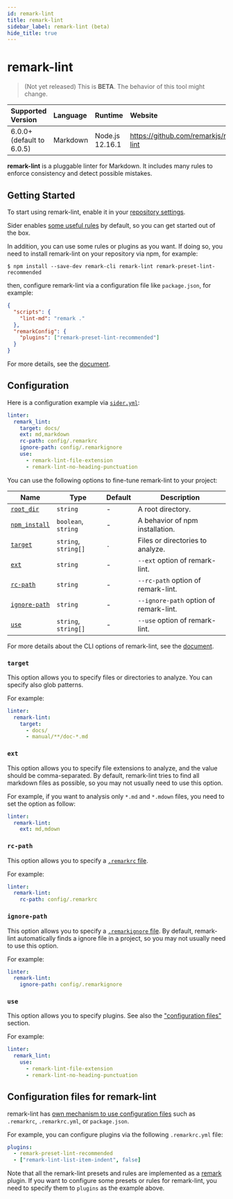 ```yaml
---
id: remark-lint
title: remark-lint
sidebar_label: remark-lint (beta)
hide_title: true
---
```


# remark-lint

> (Not yet released) This is **BETA**. The behavior of this tool might change.

| Supported Version         | Language | Runtime         | Website                                 |
| :------------------------ | :------- | :-------------- | :-------------------------------------- |
| 6.0.0+ (default to 6.0.5) | Markdown | Node.js 12.16.1 | https://github.com/remarkjs/remark-lint |

**remark-lint** is a pluggable linter for Markdown. It includes many rules to enforce consistency and detect possible mistakes.

## Getting Started

To start using remark-lint, enable it in your [repository settings](../../getting-started/repository-settings.md).

Sider enables [some useful rules](https://github.com/sider/remark-preset-lint-sider) by default, so you can get started out of the box.

In addition, you can use some rules or plugins as you want. If doing so, you need to install remark-lint on your repository via npm, for example:

```shell-session
$ npm install --save-dev remark-cli remark-lint remark-preset-lint-recommended
```

then, configure remark-lint via a configuration file like `package.json`, for example:

```json
{
  "scripts": {
    "lint-md": "remark ."
  },
  "remarkConfig": {
    "plugins": ["remark-preset-lint-recommended"]
  }
}
```

For more details, see the [document](https://github.com/remarkjs/remark-lint#readme).

## Configuration

Here is a configuration example via [`sider.yml`](../../getting-started/custom-configuration.md):

```yaml
linter:
  remark_lint:
    target: docs/
    ext: md,markdown
    rc-path: config/.remarkrc
    ignore-path: config/.remarkignore
    use:
      - remark-lint-file-extension
      - remark-lint-no-heading-punctuation
```

You can use the following options to fine-tune remark-lint to your project:

| Name                                                                              | Type                 | Default | Description                            |
| --------------------------------------------------------------------------------- | -------------------- | ------- | -------------------------------------- |
| [`root_dir`](../../getting-started/custom-configuration.md#root_dir-option)       | `string`             | -       | A root directory.                      |
| [`npm_install`](../../getting-started/custom-configuration.md#npm_install-option) | `boolean`, `string`  | -       | A behavior of npm installation.        |
| [`target`](#target)                                                               | `string`, `string[]` | `.`     | Files or directories to analyze.       |
| [`ext`](#ext)                                                                     | `string`             | -       | `--ext` option of remark-lint.         |
| [`rc-path`](#rc-path)                                                             | `string`             | -       | `--rc-path` option of remark-lint.     |
| [`ignore-path`](#ignore-path)                                                     | `string`             | -       | `--ignore-path` option of remark-lint. |
| [`use`](#use)                                                                     | `string`, `string[]` | -       | `--use` option of remark-lint.         |

For more details about the CLI options of remark-lint, see the [document](https://github.com/remarkjs/remark/tree/master/packages/remark-cli#cli).

### `target`

This option allows you to specify files or directories to analyze. You can specify also glob patterns.

For example:

```yaml
linter:
  remark-lint:
    target:
      - docs/
      - manual/**/doc-*.md
```

### `ext`

This option allows you to specify file extensions to analyze, and the value should be comma-separated.
By default, remark-lint tries to find all markdown files as possible, so you may not usually need to use this option.

For example, if you want to analysis only `*.md` and `*.mdown` files, you need to set the option as follow:

```yaml
linter:
  remark-lint:
    ext: md,mdown
```

### `rc-path`

This option allows you to specify a [`.remarkrc` file](#configuration-files-for-remark-lint).

For example:

```yaml
linter:
  remark-lint:
    rc-path: config/.remarkrc
```

### `ignore-path`

This option allows you to specify a [`.remarkignore` file](https://github.com/unifiedjs/unified-engine/blob/master/doc/ignore.md).
By default, remark-lint automatically finds a ignore file in a project, so you may not usually need to use this option.

For example:

```yaml
linter:
  remark-lint:
    ignore-path: config/.remarkignore
```

### `use`

This option allows you to specify plugins. See also the ["configuration files"](#configuration-files-for-remark-lint) section.

For example:

```yaml
linter:
  remark_lint:
    use:
      - remark-lint-file-extension
      - remark-lint-no-heading-punctuation
```

## Configuration files for remark-lint

remark-lint has [own mechanism to use configuration files](https://github.com/unifiedjs/unified-engine/blob/master/doc/configure.md) such as `.remarkrc`, `.remarkrc.yml`, or `package.json`.

For example, you can configure plugins via the following `.remarkrc.yml` file:

```yaml
plugins:
  - remark-preset-lint-recommended
  - ["remark-lint-list-item-indent", false]
```

Note that all the remark-lint presets and rules are implemented as a [remark](https://remark.js.org) plugin.
If you want to configure some presets or rules for remark-lint, you need to specify them to `plugins` as the example above.
